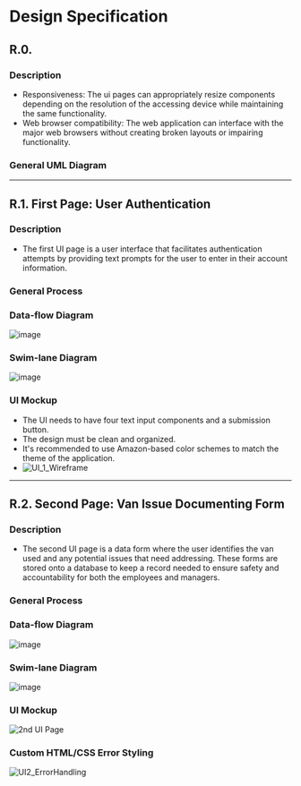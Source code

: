 # Design Specification

## R.0. 
### Description
  * Responsiveness: The ui pages can appropriately resize components depending on the resolution of the accessing device while maintaining the same functionality.
  * Web browser compatibility: The web application can interface with the major web browsers without creating broken layouts or impairing functionality.
### General UML Diagram

---
## R.1. First Page: User Authentication
### Description
* The first UI page is a user interface that facilitates authentication attempts by providing text prompts for the user to enter in their account information.

### General Process

### Data-flow Diagram
![image](https://github.com/user-attachments/assets/4323edb5-87c5-4ca3-8ecf-4dba489a6936)
### Swim-lane Diagram
![image](https://github.com/user-attachments/assets/4c3b5288-b236-4799-a497-2b72cdf2eb2c)
 
### UI Mockup
* The UI needs to have four text input components and a submission button.
* The design must be clean and organized.
* It's recommended to use Amazon-based color schemes to match the theme of the application.
* ![UI_1_Wireframe](https://github.com/user-attachments/assets/a2a99a94-267e-41e7-8d73-b72ce78e07ad)
---
## R.2. Second Page: Van Issue Documenting Form
### Description
* The second UI page is a data form where the user identifies the van used and any potential issues that need addressing. These forms are stored onto a database to keep a record needed to ensure safety and accountability for both the employees and managers.

### General Process

### Data-flow Diagram
![image](https://github.com/user-attachments/assets/33409588-ec55-47ec-9e7d-451c3765f40d)
### Swim-lane Diagram
![image](https://github.com/user-attachments/assets/2b9bf152-14d6-436d-ac74-d451bf0b5b22)

### UI Mockup
![2nd UI Page](https://github.com/user-attachments/assets/f10dd7cb-56b8-4694-9310-21fae30e4175)

### Custom HTML/CSS Error Styling
![UI2_ErrorHandling](https://github.com/user-attachments/assets/0889ed33-422f-494a-bc92-43bdd3a22638)
